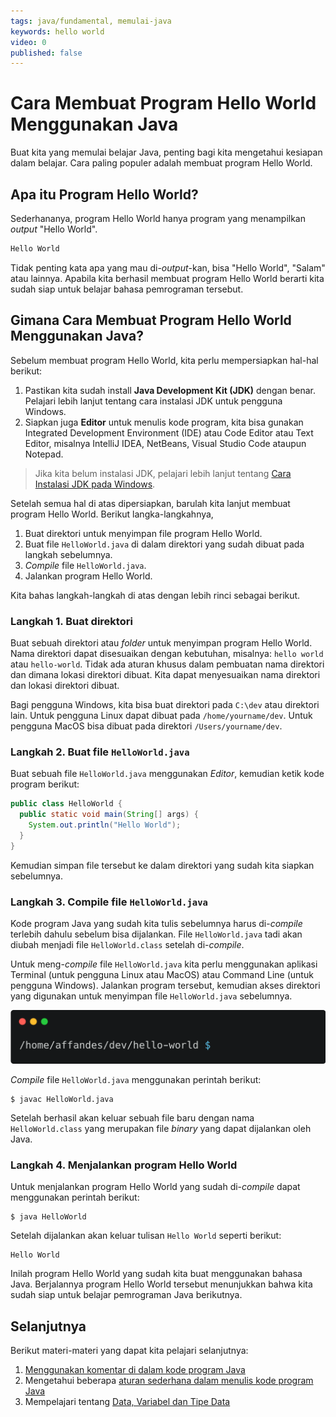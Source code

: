 ```yaml
---
tags: java/fundamental, memulai-java
keywords: hello world
video: 0
published: false
---
```

# Cara Membuat Program Hello World Menggunakan Java

Buat kita yang memulai belajar Java, penting bagi kita mengetahui kesiapan dalam belajar. Cara paling populer adalah membuat program Hello World.

## Apa itu Program Hello World?

Sederhananya, program Hello World hanya program yang menampilkan *output* "Hello World".

```java
Hello World
```

Tidak penting kata apa yang mau di-*output*-kan, bisa "Hello World", "Salam" atau lainnya. Apabila kita berhasil membuat program Hello World berarti kita sudah siap untuk belajar bahasa pemrograman tersebut.

## Gimana Cara Membuat Program Hello World Menggunakan Java?

Sebelum membuat program Hello World, kita perlu mempersiapkan hal-hal berikut:
1. Pastikan kita sudah install **Java Development Kit (JDK)** dengan benar. Pelajari lebih lanjut tentang cara instalasi JDK untuk pengguna Windows.
2. Siapkan juga **Editor** untuk menulis kode program, kita bisa gunakan Integrated Development Environment (IDE) atau Code Editor atau Text Editor, misalnya IntelliJ IDEA, NetBeans, Visual Studio Code ataupun Notepad.

> Jika kita belum instalasi JDK, pelajari lebih lanjut tentang [Cara Instalasi JDK pada Windows](02-cara-instalasi-jdk-pada-windows.md). 

Setelah semua hal di atas dipersiapkan, barulah kita lanjut membuat program Hello World. Berikut langka-langkahnya,
1. Buat direktori untuk menyimpan file program Hello World.
2. Buat file `HelloWorld.java` di dalam direktori yang sudah dibuat pada langkah sebelumnya.
3. *Compile* file `HelloWorld.java`.
4. Jalankan program Hello World.

Kita bahas langkah-langkah di atas dengan lebih rinci sebagai berikut.

### Langkah 1. Buat direktori

Buat sebuah direktori atau *folder* untuk menyimpan program Hello World. Nama direktori dapat disesuaikan dengan kebutuhan, misalnya: `hello world` atau `hello-world`. Tidak ada aturan khusus dalam pembuatan nama direktori dan dimana lokasi direktori dibuat. Kita dapat menyesuaikan nama direktori dan lokasi direktori dibuat.

Bagi pengguna Windows, kita bisa buat direktori pada `C:\dev` atau direktori lain. Untuk pengguna Linux dapat dibuat pada `/home/yourname/dev`. Untuk pengguna MacOS bisa dibuat pada direktori `/Users/yourname/dev`.

### Langkah 2. Buat file `HelloWorld.java`

Buat sebuah file `HelloWorld.java` menggunakan *Editor*, kemudian ketik kode program berikut:

```java
public class HelloWorld {
  public static void main(String[] args) {
    System.out.println("Hello World");
  }
}
```

Kemudian simpan file tersebut ke dalam direktori yang sudah kita siapkan sebelumnya.

### Langkah 3. Compile file `HelloWorld.java`

Kode program Java yang sudah kita tulis sebelumnya harus di-*compile* terlebih dahulu sebelum bisa dijalankan. File `HelloWorld.java` tadi akan diubah menjadi file `HelloWorld.class` setelah di-*compile*.

Untuk meng-*compile* file `HelloWorld.java` kita perlu menggunakan aplikasi Terminal (untuk pengguna Linux atau MacOS) atau Command Line (untuk pengguna Windows). Jalankan program tersebut, kemudian akses direktori yang digunakan untuk menyimpan file `HelloWorld.java` sebelumnya.

![Akses direktori menggunakan Terminal](aset/carbon-cli-open-terminal.png)

*Compile* file `HelloWorld.java` menggunakan perintah berikut:

```shell
$ javac HelloWorld.java
```

Setelah berhasil akan keluar sebuah file baru dengan nama `HelloWorld.class` yang merupakan file *binary* yang dapat dijalankan oleh Java.

### Langkah 4. Menjalankan program Hello World

Untuk menjalankan program Hello World yang sudah di-*compile* dapat menggunakan perintah berikut:

```shell
$ java HelloWorld
```

Setelah dijalankan akan keluar tulisan `Hello World` seperti berikut:

```shell
Hello World
```

Inilah program Hello World yang sudah kita buat menggunakan bahasa Java. Berjalannya program Hello World tersebut menunjukkan bahwa kita sudah siap untuk belajar pemrograman Java berikutnya.

## Selanjutnya

Berikut materi-materi yang dapat kita pelajari selanjutnya:
1. [Menggunakan komentar di dalam kode program Java](06-apa-itu-komentar-pada-java.md)
2. Mengetahui beberapa [aturan sederhana dalam menulis kode program Java](07-3-aturan-wajib-diketahui-saat-menulis-program-java.md)
3. Mempelajari tentang [Data, Variabel dan Tipe Data](../bab02-data-variabel-dan-tipe-data/01-kenalan-dengan-variabel-dan-tipe-data-pada-java.md)